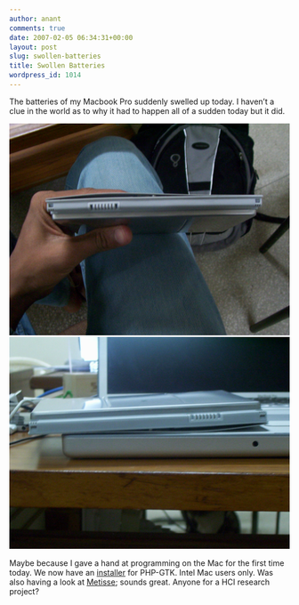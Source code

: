 ```yaml
---
author: anant
comments: true
date: 2007-02-05 06:34:31+00:00
layout: post
slug: swollen-batteries
title: Swollen Batteries
wordpress_id: 1014
---
```


The batteries of my Macbook Pro suddenly  swelled up today. I haven’t a clue in the world as to why it had to  happen all of a sudden today but it did.

[![Swollen Battery](/images/2007/000_1149.jpg) ![Swollen Battery](/images/2007/000_1152.jpg)](/images/2007/000_1152.jpg)

Maybe because I gave a hand at programming on the Mac for the first time today. We now have an [installer](http://replay.waybackmachine.org/20070219120114/http://news.php.net/php.gtk.dev/3674) for PHP-GTK. Intel Mac users only. Was also having a look at [Metisse](http://replay.waybackmachine.org/20070219120114/http://insitu.lri.fr/metisse/); sounds great. Anyone for a HCI research project?
